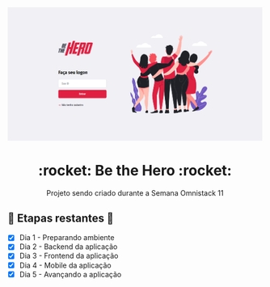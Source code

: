 
![Printscreen da Tela Inicial do Frontend criado a partir da Semana Omniostack](Be_the_Hero_Cover.png)

<h1 align="center" > :rocket: Be the Hero  :rocket: </h1>

<p align="center">Projeto sendo criado durante a Semana Omnistack 11</p>

## :dart: Etapas restantes :dart: 

- [x] Dia 1 - Preparando ambiente
- [x] Dia 2 - Backend da aplicação
- [x] Dia 3 - Frontend da aplicação
- [x] Dia 4 - Mobile da aplicação
- [x] Dia 5 - Avançando a aplicação
